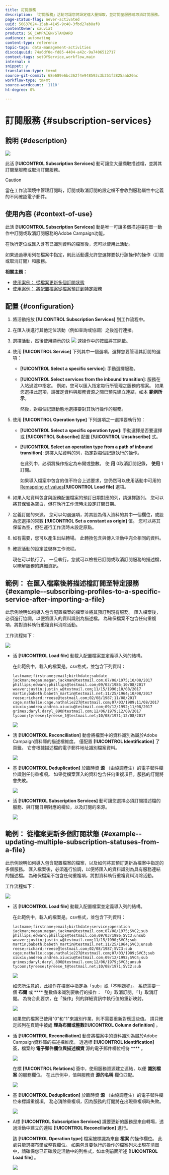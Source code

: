 ```yaml
---
title: 訂閱服務
description: 「訂閱服務」活動可讓您將設定檔大量擷取，並訂閱至服務或取消訂閱服務。
page-status-flag: never-activated
uuid: 56637024-15ab-4145-9c48-3fbd27ab8af8
contentOwner: sauviat
products: SG_CAMPAIGN/STANDARD
audience: automating
content-type: reference
topic-tags: data-management-activities
discoiquuid: 74a6df0e-fd85-4404-a42c-9a7406512717
context-tags: setOfService,workflow,main
internal: n
snippet: y
translation-type: tm+mt
source-git-commit: 68e689e6bc362f4e948593c3b251f3825aab20ac
workflow-type: tm+mt
source-wordcount: '1110'
ht-degree: 0%

---
```



# 訂閱服務 {#subscription-services}

## 說明 {#description}

![](assets/wf_subscription.png)

此活 **[!UICONTROL Subscription Services]** 動可讓您大量擷取描述檔，並將其訂閱至服務或取消訂閱服務。

>[!CAUTION]
>
>當在工作流環境中管理訂閱時，訂閱或取消訂閱的設定檔不會收到服務屬性中定義的不同確認電子郵件。

## 使用內容 {#context-of-use}

此活 **[!UICONTROL Subscription Services]** 動是唯一可讓多個描述檔在單一動作中訂閱或取消訂閱服務的Adobe Campaign功能。

在執行定位或匯入含有已識別資料的檔案後，您可以使用此活動。

如果通過專用列在檔案中指定，則此活動還允許您選擇要執行該操作的操作（訂閱或取消訂閱）和服務。

**相關主題：**

* [使用案例： 從檔案更新多個訂閱狀態](../../automating/using/updating-subscriptions-from-file.md)
* [使用案例： 將配置檔案從檔案預訂到特定服務](../../automating/using/subscribing-profiles-from-file.md)

## 配置 {#configuration}

1. 將活動拖放 **[!UICONTROL Subscription Services]** 到工作流程中。
1. 在匯入後進行其他定位活動（例如查詢或協調）之後進行連接。
1. 選擇活動，然後使用顯示的快 ![](assets/edit_darkgrey-24px.png) 速操作中的按鈕將其開啟。
1. 使用 **[!UICONTROL Service]** 下列其中一個選項，選擇您要管理其訂閱的選項：

   * **[!UICONTROL Select a specific service]**: 手動選擇服務。
   * **[!UICONTROL Select services from the inbound transition]**: 服務在入站過渡中指定。 例如，您可以匯入指定每行所管理之服務的檔案。 如果您選擇此選項，請確定資料與服務資源之間已預先建立連結，如本 **範例所示**[](#example--updating-multiple-subscription-statuses-from-a-file)。

      然後，對每個記錄動態地選擇要對其執行操作的服務。

1. 使用 **[!UICONTROL Operation type]** 下列選項之一選擇要執行的：

   * **[!UICONTROL Select a specific operation type]**: 手動選擇是否要選擇或 **[!UICONTROL Subscribe]** 配置 **[!UICONTROL Unsubscribe]** 式。
   * **[!UICONTROL Select an operation type from a path of inbound transition]**: 選擇入站資料的列，指定對每個記錄執行的操作。

      在此列中，必須將操作指定為布爾或整數。 使 **用** 0取消訂閱記錄， **使用** 1訂閱。

      如果導入檔案中包含的值不符合上述要求，您仍然可以使用活動中可用的 [Remapping of values](../../automating/using/load-file.md#column-format)**[!UICONTROL Load file]** 選項。

1. 如果入站資料包含與服務配置檔案的預訂日期對應的列，請選擇該列。 您可以將其保留為空白，但在執行工作流時未設定訂閱日期。
1. 定義訂閱的來源。 您可以勾選選項，將其設為傳入資料的其中一個欄位，或設為您選擇的常數 **[!UICONTROL Set a constant as origin]** 值。 您可以將其保留為空，但在運行工作流時未設定原點。
1. 如有需要，您可以產生出站轉場。 此轉換包含與傳入活動中完全相同的資料。
1. 確認活動的設定並儲存工作流程。

   現在可以執行了。 一旦執行，您就可以檢視已訂閱或取消訂閱服務的描述檔，以瞭解服務的詳細資訊。

## 範例： 在匯入檔案後將描述檔訂閱至特定服務 {#example--subscribing-profiles-to-a-specific-service-after-importing-a-file}

此示例說明如何導入包含配置檔案的檔案並將其預訂到現有服務。 匯入檔案後，必須進行協調，以便將匯入的資料識別為描述檔。 為確保檔案不包含任何重複項，將對資料執行重複資料消除活動。

工作流程如下：

![](assets/subscription_activity_example1.png)

* 活 **[!UICONTROL Load file]** 動載入配置檔案並定義導入列的結構。

   在此範例中，載入的檔案是。csv格式，並包含下列資料：

   ```
   lastname;firstname;email;birthdate;subdate
   jackman;megan;megan.jackman@testmail.com;07/08/1975;10/08/2017
   phillips;edward;phillips@testmail.com;09/03/1986;10/08/2017
   weaver;justin;justin_w@testmail.com;11/15/1990;10/08/2017
   martin;babeth;babeth_martin@testmail.net;11/25/1964;10/08/2017
   reese;richard;rreese@testmail.com;02/08/1987;11/08/2017
   cage;nathalie;cage.nathalie227@testmail.com;07/03/1989;11/08/2017
   xiuxiu;andrea;andrea.xiuxiu@testmail.com;09/12/1992;11/08/2017
   grimes;daryl;daryl_890@testmail.com;12/06/1979;12/08/2017
   tycoon;tyreese;tyreese_t@testmail.net;10/08/1971;12/08/2017
   ```

   ![](assets/subscription_activity_example2.png)

* 活 **[!UICONTROL Reconciliation]** 動會將檔案中的資料識別為屬於Adobe Campaign資料庫的描述檔維度。 僅配置 **[!UICONTROL Identification]** 了頁籤。 它會根據描述檔的電子郵件地址識別檔案資料。

   ![](assets/subscription_activity_example3.png)

* 基 **[!UICONTROL Deduplication]** 於臨時資 **源** （由協調產生）的電子郵件欄位識別任何重複項。 如果從檔案匯入的資料包含任何重複項目，服務的訂閱將會失敗。

   ![](assets/subscription_activity_example5.png)

* 活 **[!UICONTROL Subscription Services]** 動可讓您選擇必須訂閱描述檔的服務、與訂閱日期對應的欄位，以及訂閱的來源。

   ![](assets/subscription_activity_example4.png)

## 範例： 從檔案更新多個訂閱狀態 {#example--updating-multiple-subscription-statuses-from-a-file}

此示例說明如何導入包含配置檔案的檔案，以及如何將其預訂更新為檔案中指定的多個服務。 匯入檔案後，必須進行協調，以便將匯入的資料識別為具有服務連結的描述檔。 為確保檔案不包含任何重複項，將對資料執行重複資料消除活動。

工作流程如下：

![](assets/subscription_activity_example1.png)

* 活 **[!UICONTROL Load file]** 動載入配置檔案並定義導入列的結構。

   在此範例中，載入的檔案是。csv格式，並包含下列資料：

   ```
   lastname;firstname;email;birthdate;service;operation
   jackman;megan;megan.jackman@testmail.com;07/08/1975;SVC2;sub
   phillips;edward;phillips@testmail.com;09/03/1986;SVC3;unsub
   weaver;justin;justin_w@testmail.com;11/15/1990;SVC3;sub
   martin;babeth;babeth_martin@testmail.net;11/25/1964;SVC3;unsub
   reese;richard;rreese@testmail.com;02/08/1987;SVC3;sub
   cage;nathalie;cage.nathalie227@testmail.com;07/03/1989;SVC3;sub
   xiuxiu;andrea;andrea.xiuxiu@testmail.com;09/12/1992;SVC4;sub
   grimes;daryl;daryl_890@testmail.com;12/06/1979;SVC3;unsub
   tycoon;tyreese;tyreese_t@testmail.net;10/08/1971;SVC2;sub
   ```

   ![](assets/subscription_example_load_file.png)

   如您所注意的，此操作在檔案中指定為「sub」或「不明嫌犯」。 系統需要一個 **布爾** 或 **** 整數值來識別要執行的操作： 「0」取消訂閱，「1」取消訂閱。 為符合此要求，在「操作」列的詳細資訊中執行值的重新映射。

   ![](assets/subscription_example_remapping.png)

   如果您的檔案已使用&quot;0&quot;和&quot;1&quot;來識別作業，則不需要重新對應這些值。 請只確定該列在頁籤中被處 **理為布爾****或整數****[!UICONTROL Column definition]** 。

* 活 **[!UICONTROL Reconciliation]** 動會將檔案中的資料識別為屬於Adobe Campaign資料庫的描述檔維度。 透過標 **[!UICONTROL Identification]** 簽，檔案的 **電子郵件欄位與描述檔資** 源的電子郵件欄位相符 **** 。

   ![](assets/subscription_activity_example3.png)

   在標 **[!UICONTROL Relations]** 簽中，使用服務資源建立連結，以便 **識別檔案** 的服務欄位。 在此示例中，值與服務資 **源的名稱** 欄位匹配。

   ![](assets/subscription_example_service_relation.png)

* 基 **[!UICONTROL Deduplication]** 於臨時資 **源** （由協調產生）的電子郵件欄位來標識重複項。 務必消除重複項，因為服務的訂閱將在出現重複項時失敗。

   ![](assets/subscription_activity_example5.png)

* A標 **[!UICONTROL Subscription Services]** 識要更新的服務是來自轉場，透過活動中建立的連結 **[!UICONTROL Reconciliation]** 進行。

   該 **[!UICONTROL Operation type]** 檔案被標識為來自 **檔案** 的操作欄位。 此處只能選擇布爾或整數欄位。 如果包含要執行的操作的檔案列未出現在清單中，請確保您已正確設定活動中的列格式，如本例前面所述 **[!UICONTROL Load file]** 。

   ![](assets/subscription_activity_example_from_file.png)

